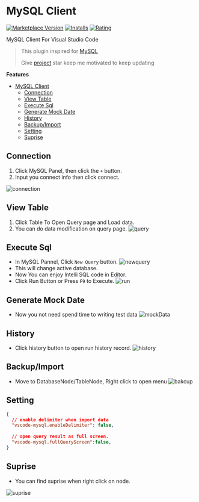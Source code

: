 # MySQL Client

[![Marketplace Version](https://vsmarketplacebadge.apphb.com/version-short/cweijan.vscode-mysql-client.svg)](https://marketplace.visualstudio.com/items?itemName=cweijan.vscode-mysql-client) [![Installs](https://vsmarketplacebadge.apphb.com/installs-short/cweijan.vscode-mysql-client.svg)](https://marketplace.visualstudio.com/items?itemName=cweijan.vscode-mysql-client) [![Rating](https://vsmarketplacebadge.apphb.com/rating-short/cweijan.vscode-mysql-client.svg)](https://marketplace.visualstudio.com/items?itemName=cweijan.vscode-mysql-client) 

MySQL Client For Visual Studio Code


> This plugin inspired for [MySQL](https://github.com/formulahendry/vscode-mysql)
> 
> Give [project](https://github.com/cweijan/vscode-mysql) star keep me motivated to keep updating

**Features**

- [MySQL Client](#mysql-client)
  - [Connection](#connection)
  - [View Table](#view-table)
  - [Execute Sql](#execute-sql)
  - [Generate Mock Date](#generate-mock-date)
  - [History](#history)
  - [Backup/Import](#backupimport)
  - [Setting](#setting)
  - [Suprise](#suprise)

## Connection

1. Click MySQL Panel, then click the `+` button.
2. Input you connect info then click connect.

![connection](images/connection.jpg)

## View Table

1. Click Table To Open Query page and Load data.
2. You can do data modification on query page.
![query](images/QueryTable.jpg)

## Execute Sql

* In MySQL Pannel, Click `New Query` button.
![newquery](images/newquery.jpg)
* This will change active database.
* Now You can enjoy Intelli SQL code in Editor.
* Click Run Button or Press `F9` to Execute.
![run](images/run.jpg)

## Generate Mock Date
- Now you not need spend time to writing test data
![mockData](images/mockData.png)

## History
- Click history button to open run history record.
![history](images/history.jpg)

## Backup/Import

* Move to DatabaseNode/TableNode, Right click to open menu
![bakcup](images/Backup.jpg)

## Setting

```json
{
  // enable delimiter when import data
  "vscode-mysql.enableDelimiter": false,
  
  // open query result as full screen.
  "vscode-mysql.fullQueryScreen":false,
}
```

## Suprise
* You can find suprise when right click on node.

![suprise](images/surprise.jpg)
